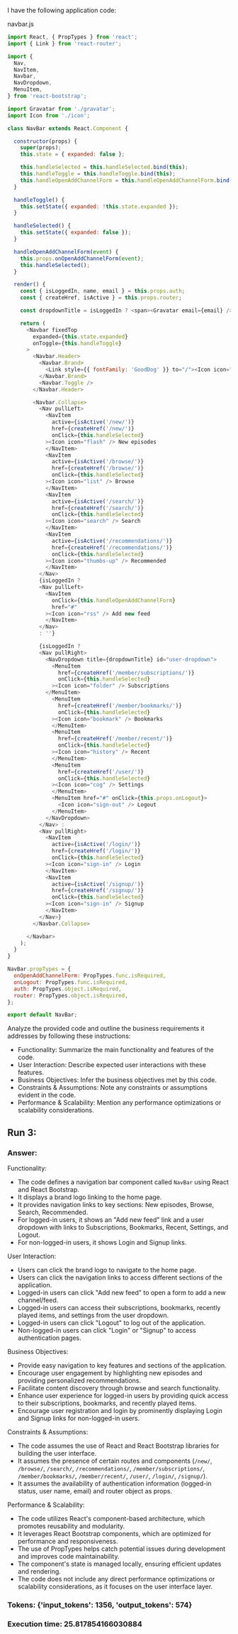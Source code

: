 I have the following application code:

navbar.js
```js
import React, { PropTypes } from 'react';
import { Link } from 'react-router';

import {
  Nav,
  NavItem,
  Navbar,
  NavDropdown,
  MenuItem,
} from 'react-bootstrap';

import Gravatar from './gravatar';
import Icon from './icon';

class NavBar extends React.Component {

  constructor(props) {
    super(props);
    this.state = { expanded: false };

    this.handleSelected = this.handleSelected.bind(this);
    this.handleToggle = this.handleToggle.bind(this);
    this.handleOpenAddChannelForm = this.handleOpenAddChannelForm.bind(this);
  }

  handleToggle() {
    this.setState({ expanded: !this.state.expanded });
  }

  handleSelected() {
    this.setState({ expanded: false });
  }

  handleOpenAddChannelForm(event) {
    this.props.onOpenAddChannelForm(event);
    this.handleSelected();
  }

  render() {
    const { isLoggedIn, name, email } = this.props.auth;
    const { createHref, isActive } = this.props.router;

    const dropdownTitle = isLoggedIn ? <span><Gravatar email={email} /> {name}</span> : '';

    return (
      <Navbar fixedTop
        expanded={this.state.expanded}
        onToggle={this.handleToggle}
      >
        <Navbar.Header>
          <Navbar.Brand>
            <Link style={{ fontFamily: 'GoodDog' }} to="/"><Icon icon="headphones" /> PodBaby</Link>
          </Navbar.Brand>
          <Navbar.Toggle />
        </Navbar.Header>

        <Navbar.Collapse>
          <Nav pullLeft>
            <NavItem
              active={isActive('/new/')}
              href={createHref('/new/')}
              onClick={this.handleSelected}
            ><Icon icon="flash" /> New episodes
            </NavItem>
            <NavItem
              active={isActive('/browse/')}
              href={createHref('/browse/')}
              onClick={this.handleSelected}
            ><Icon icon="list" /> Browse
            </NavItem>
            <NavItem
              active={isActive('/search/')}
              href={createHref('/search/')}
              onClick={this.handleSelected}
            ><Icon icon="search" /> Search
            </NavItem>
            <NavItem
              active={isActive('/recommendations/')}
              href={createHref('/recommendations/')}
              onClick={this.handleSelected}
            ><Icon icon="thumbs-up" /> Recommended
            </NavItem>
          </Nav>
          {isLoggedIn ?
          <Nav pullLeft>
            <NavItem
              onClick={this.handleOpenAddChannelForm}
              href="#"
            ><Icon icon="rss" /> Add new feed
            </NavItem>
          </Nav>
          : ''}

          {isLoggedIn ?
          <Nav pullRight>
            <NavDropdown title={dropdownTitle} id="user-dropdown">
              <MenuItem
                href={createHref('/member/subscriptions/')}
                onClick={this.handleSelected}
              ><Icon icon="folder" /> Subscriptions
            </MenuItem>
              <MenuItem
                href={createHref('/member/bookmarks/')}
                onClick={this.handleSelected}
              ><Icon icon="bookmark" /> Bookmarks
              </MenuItem>
              <MenuItem
                href={createHref('/member/recent/')}
                onClick={this.handleSelected}
              ><Icon icon="history" /> Recent
              </MenuItem>
              <MenuItem
                href={createHref('/user/')}
                onClick={this.handleSelected}
              ><Icon icon="cog" /> Settings
              </MenuItem>
              <MenuItem href="#" onClick={this.props.onLogout}>
                <Icon icon="sign-out" /> Logout
              </MenuItem>
            </NavDropdown>
          </Nav> :
          <Nav pullRight>
            <NavItem
              active={isActive('/login/')}
              href={createHref('/login/')}
              onClick={this.handleSelected}
            ><Icon icon="sign-in" /> Login
            </NavItem>
            <NavItem
              active={isActive('/signup/')}
              href={createHref('/signup/')}
              onClick={this.handleSelected}
            ><Icon icon="sign-in" /> Signup
            </NavItem>
          </Nav>}
        </Navbar.Collapse>

      </Navbar>
    );
  }
}

NavBar.propTypes = {
  onOpenAddChannelForm: PropTypes.func.isRequired,
  onLogout: PropTypes.func.isRequired,
  auth: PropTypes.object.isRequired,
  router: PropTypes.object.isRequired,
};

export default NavBar;

```


Analyze the provided code and outline the business requirements it addresses by following these instructions:
- Functionality: Summarize the main functionality and features of the code.
- User Interaction: Describe expected user interactions with these features.
- Business Objectives: Infer the business objectives met by this code.
- Constraints & Assumptions: Note any constraints or assumptions evident in the code.
- Performance & Scalability: Mention any performance optimizations or scalability considerations.
## Run 3:
### Answer:
Functionality:
- The code defines a navigation bar component called `NavBar` using React and React Bootstrap.
- It displays a brand logo linking to the home page.
- It provides navigation links to key sections: New episodes, Browse, Search, Recommended.
- For logged-in users, it shows an "Add new feed" link and a user dropdown with links to Subscriptions, Bookmarks, Recent, Settings, and Logout.
- For non-logged-in users, it shows Login and Signup links.

User Interaction:
- Users can click the brand logo to navigate to the home page.
- Users can click the navigation links to access different sections of the application.
- Logged-in users can click "Add new feed" to open a form to add a new channel/feed.
- Logged-in users can access their subscriptions, bookmarks, recently played items, and settings from the user dropdown.
- Logged-in users can click "Logout" to log out of the application.
- Non-logged-in users can click "Login" or "Signup" to access authentication pages.

Business Objectives:
- Provide easy navigation to key features and sections of the application.
- Encourage user engagement by highlighting new episodes and providing personalized recommendations.
- Facilitate content discovery through browse and search functionality.
- Enhance user experience for logged-in users by providing quick access to their subscriptions, bookmarks, and recently played items.
- Encourage user registration and login by prominently displaying Login and Signup links for non-logged-in users.

Constraints & Assumptions:
- The code assumes the use of React and React Bootstrap libraries for building the user interface.
- It assumes the presence of certain routes and components (`/new/`, `/browse/`, `/search/`, `/recommendations/`, `/member/subscriptions/`, `/member/bookmarks/`, `/member/recent/`, `/user/`, `/login/`, `/signup/`).
- It assumes the availability of authentication information (logged-in status, user name, email) and router object as props.

Performance & Scalability:
- The code utilizes React's component-based architecture, which promotes reusability and modularity.
- It leverages React Bootstrap components, which are optimized for performance and responsiveness.
- The use of PropTypes helps catch potential issues during development and improves code maintainability.
- The component's state is managed locally, ensuring efficient updates and rendering.
- The code does not include any direct performance optimizations or scalability considerations, as it focuses on the user interface layer.

### Tokens: {'input_tokens': 1356, 'output_tokens': 574}
### Execution time: 25.817854166030884
